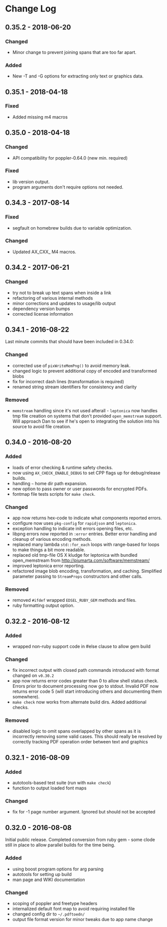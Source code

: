 # Change Log

## 0.35.2 - 2018-06-20
### Changed
* Minor change to prevent joining spans that are too far apart.

### Added
* New -T and -G options for extracting only text or graphics data.

## 0.35.1 - 2018-04-18
### Fixed
* Added missing m4 macros

## 0.35.0 - 2018-04-18
### Changed
* API compatibility for poppler-0.64.0 (new min. required)

### Fixed
* lib version output.
* program arguments don't require options not needed.

## 0.34.3 - 2017-08-14

### Fixed
* segfault on homebrew builds due to variable optimization.

### Changed
* Updated AX_CXX_ M4 macros.

## 0.34.2 - 2017-06-21

### Changed
* try not to break up text spans when inside a link
* refactoring of various internal methods
* minor corrections and updates to usage/lib output
* dependency version bumps
* corrected license information

## 0.34.1 - 2016-08-22

Last minute commits that should have been included in 0.34.0:

### Changed
* corrected use of `pixWriteMemPng()` to avoid memory leak.
* changed logic to prevent additional copy of encoded and transformed
  blobs
* fix for incorrect dash lines (transformation is required)
* renamed string stream identifiers for consistency and clarity

### Removed
* `memstream` handling since it's not used afterall - `leptonica` now
  handles tmp file creation on systems that don't provided
  `open_memstream` support. Will approach Dan to see if he's open to
  integrating the solution into his source to avoid file creation.

## 0.34.0 - 2016-08-20

### Added
* loads of error checking & runtime safety checks.
* now using `AX_CHECK_ENABLE_DEBUG` to set CPP flags up for
  debug/release builds.
* handling `~` home dir path expansion.
* new option to pass owner or user passwords for encrypted PDFs.
* fontmap file tests scripts for `make check`.

### Changed
* app now returns hex-code to indicate what components reported
  errors.
* configure now uses `pkg-config` for `rapidjson` and `leptonica`.
* exception handling to indicate init errors opening files, etc.
* libpng errors now reported in `:error` entries. Better error handling
  and cleanup of various encoding methods.
* replaced many lambda `std::for_each` loops with range-based for
  loops to make things a bit more readable.
* replaced old tmp-file OS X kludge for leptonica with bundled
  open_memstream from http://piumarta.com/software/memstream/
* improved leptonica error reporting.
* refactored image blob encoding, transformation, and
  caching. Simplified parameter passing to `StreamProps` constructors
  and other calls.

### Removed
* removed `#ifdef` wrapped `EDSEL_RUBY_GEM` methods and files.
* ruby formatting output option.

## 0.32.2 - 2016-08-12

### Added
* wrapped non-ruby support code in #else clause to allow gem build

### Changed
* fix incorrect output with closed path commands introduced with
  format changed on `v0.30.2`
* app now returns error codes greater than 0 to allow shell status
  check. Errors prior to document processing now go to stdout. Invalid
  PDF now returns error code 5 (will start introducing others and
  documenting them somewhere).
* `make check` now works from alternate build dirs. Added additional
  checks.

### Removed
* disabled logic to omit spans overlapped by other spans as it is
  incorrectly removing some valid cases. This should really be
  resolved by correctly tracking PDF operation order between text and
  graphics

## 0.32.1 - 2016-08-09

### Added
* autotools-based test suite (run with `make check`)
* function to output loaded font maps

### Changed
* fix for -1 page number argument. Ignored but should not be accepted

## 0.32.0 - 2016-08-08

Initial public release. Completed conversion from ruby gem - some
clode still in place to allow parallel builds for the time being.

### Added
* using boost program options for arg parsing
* autotools for setting up build
* man page and WIKI documentation

### Changed
* scoping of poppler and freetype headers
* internalized default font map to avoid requiring installed file
* changed config dir to `~/.pdftoedn/`
* output file format version for minor tweaks due to app name change
